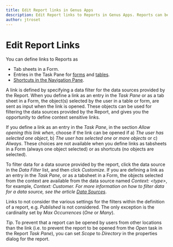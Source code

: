 ```yaml
---
title: Edit Report links in Genus Apps
description: Edit Report links to Reports in Genus Apps. Reports can be shared to other users with specified data filters for sharing reports.
author: jtroset
---
```

# Edit Report Links

You can define links to Reports as

*   Tab sheets in a Form.
*   Entries in the Task Pane for [forms](../../defining-an-app-model/data/object-class/modify-an-object-or-identifier-domain/explore.md) and [tables](../../defining-an-app-model/user-interface/tables/events.md).
*   [Shortcuts in the Navigation Pane](../../defining-an-app-model/user-interface/navigation-pane.md).

A link is defined by specifying a data filter for the data sources provided by the Report. When you define a link as an entry in the _Task Pane_ or as a tab sheet in a Form, the object(s) selected by the user in a table or form, are sent as input when the link is opened. These objects can be used for filtering the data sources provided by the Report, and gives you the opportunity to define context sensitive links.

If you define a link as an entry in the _Task Pane_, in the section _Allow opening this link when_, choose if the link can be opened if a) _The user has selected one object_, b) _The user has selected one or more objects_ or c) _Always_. These choices are not available when you define links as tabsheets in a Form (always one object selected) or as shortcuts (no objects are selected).

To filter data for a data source provided by the report, click the data source in the _Data Filter_ list, and then click _Customize_. If you are defining a link as an entry in the _Task Pane_, or as a tabsheet in a Form, the objects selected from the context are available from the data source named _Context: \<type\>_, for example, *Context: Customer. For more information on how to filter data for a data source, see the article [Data Sources](../../defining-an-app-model/logic/action-orchestration/data-sources/index.md)*.

Links to not consider the various settings for the filters within the definition of a report, e.g. _Published_ is not considered. The only exception is the cardinality set by _Max Occurrences_ (_One_ or _Many_).  

_Tip_. To prevent that a report can be opened by users from other locations than the link (i.e. to prevent the report to be opened from the _Open_ task in the Report _Task Pane_), you can set _Scope_ to _Directory_ in the properties dialog for the report.
